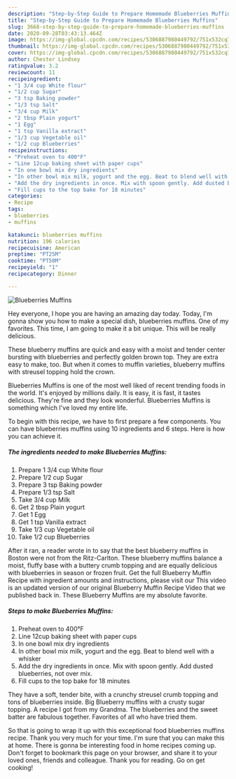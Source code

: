 ```yaml
---
description: "Step-by-Step Guide to Prepare Homemade Blueberries Muffins"
title: "Step-by-Step Guide to Prepare Homemade Blueberries Muffins"
slug: 3668-step-by-step-guide-to-prepare-homemade-blueberries-muffins
date: 2020-09-28T03:43:13.464Z
image: https://img-global.cpcdn.com/recipes/5306887980449792/751x532cq70/blueberries-muffins-recipe-main-photo.jpg
thumbnail: https://img-global.cpcdn.com/recipes/5306887980449792/751x532cq70/blueberries-muffins-recipe-main-photo.jpg
cover: https://img-global.cpcdn.com/recipes/5306887980449792/751x532cq70/blueberries-muffins-recipe-main-photo.jpg
author: Chester Lindsey
ratingvalue: 3.2
reviewcount: 11
recipeingredient:
- "1 3/4 cup White flour"
- "1/2 cup Sugar"
- "3 tsp Baking powder"
- "1/3 tsp Salt"
- "3/4 cup Milk"
- "2 tbsp Plain yogurt"
- "1 Egg"
- "1 tsp Vanilla extract"
- "1/3 cup Vegetable oil"
- "1/2 cup Blueberries"
recipeinstructions:
- "Preheat oven to 400°F"
- "Line 12cup baking sheet with paper cups"
- "In one bowl mix dry ingredients"
- "In other bowl mix milk, yogurt and the egg. Beat to blend well with a whisker"
- "Add the dry ingredients in once. Mix with spoon gently. Add dusted blueberries, not over mix."
- "Fill cups to the top bake for 18 minutes"
categories:
- Recipe
tags:
- blueberries
- muffins

katakunci: blueberries muffins 
nutrition: 196 calories
recipecuisine: American
preptime: "PT25M"
cooktime: "PT50M"
recipeyield: "1"
recipecategory: Dinner

---
```



![Blueberries Muffins](https://img-global.cpcdn.com/recipes/5306887980449792/751x532cq70/blueberries-muffins-recipe-main-photo.jpg)

Hey everyone, I hope you are having an amazing day today. Today, I'm gonna show you how to make a special dish, blueberries muffins. One of my favorites. This time, I am going to make it a bit unique. This will be really delicious.

These blueberry muffins are quick and easy with a moist and tender center bursting with blueberries and perfectly golden brown top. They are extra easy to make, too. But when it comes to muffin varieties, blueberry muffins with streusel topping hold the crown.

Blueberries Muffins is one of the most well liked of recent trending foods in the world. It's enjoyed by millions daily. It is easy, it is fast, it tastes delicious. They're fine and they look wonderful. Blueberries Muffins is something which I've loved my entire life.


To begin with this recipe, we have to first prepare a few components. You can have blueberries muffins using 10 ingredients and 6 steps. Here is how you can achieve it.

<!--inarticleads1-->

##### The ingredients needed to make Blueberries Muffins:

1. Prepare 1 3/4 cup White flour
1. Prepare 1/2 cup Sugar
1. Prepare 3 tsp Baking powder
1. Prepare 1/3 tsp Salt
1. Take 3/4 cup Milk
1. Get 2 tbsp Plain yogurt
1. Get 1 Egg
1. Get 1 tsp Vanilla extract
1. Take 1/3 cup Vegetable oil
1. Take 1/2 cup Blueberries


After it ran, a reader wrote in to say that the best blueberry muffins in Boston were not from the Ritz-Carlton. These blueberry muffins balance a moist, fluffy base with a buttery crumb topping and are equally delicious with blueberries in season or frozen fruit. Get the full Blueberry Muffin Recipe with ingredient amounts and instructions, please visit our This video is an updated version of our original Blueberry Muffin Recipe Video that we published back in. These Blueberry Muffins are my absolute favorite. 

<!--inarticleads2-->

##### Steps to make Blueberries Muffins:

1. Preheat oven to 400°F
1. Line 12cup baking sheet with paper cups
1. In one bowl mix dry ingredients
1. In other bowl mix milk, yogurt and the egg. Beat to blend well with a whisker
1. Add the dry ingredients in once. Mix with spoon gently. Add dusted blueberries, not over mix.
1. Fill cups to the top bake for 18 minutes


They have a soft, tender bite, with a crunchy streusel crumb topping and tons of blueberries inside. Big Blueberry muffins with a crusty sugar topping. A recipe I got from my Grandma. The blueberries and the sweet batter are fabulous together. Favorites of all who have tried them. 

So that is going to wrap it up with this exceptional food blueberries muffins recipe. Thank you very much for your time. I'm sure that you can make this at home. There is gonna be interesting food in home recipes coming up. Don't forget to bookmark this page on your browser, and share it to your loved ones, friends and colleague. Thank you for reading. Go on get cooking!
